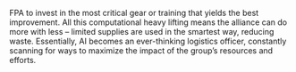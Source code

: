 FPA to invest in the most critical gear or training that yields the best improvement. All this computational heavy lifting means the alliance can do more with less – limited supplies are used in the smartest way, reducing waste. Essentially, AI becomes an ever-thinking logistics officer, constantly scanning for ways to maximize the impact of the group’s resources and efforts.